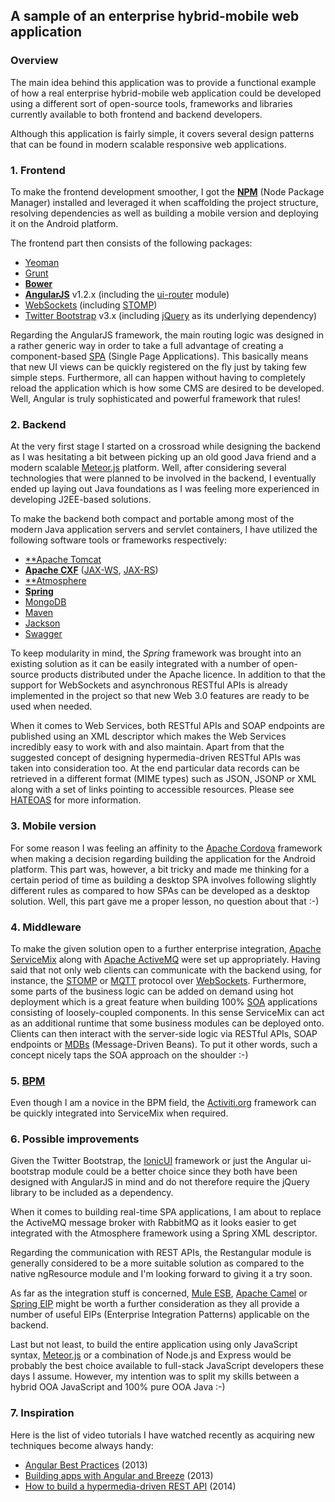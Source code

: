 ## A sample of an enterprise hybrid-mobile web application

### Overview
The main idea behind this application was to provide a functional example of how a real enterprise hybrid-mobile web application could be developed using a different sort of open-source tools, frameworks and libraries currently available to both frontend and backend developers.

Although this application is fairly simple, it covers several design patterns that can be found in modern scalable responsive web applications.

### 1. Frontend
To make the frontend development smoother, I got the [**NPM**](http://www.npmjs.org) (Node Package Manager) installed and leveraged it when scaffolding the project structure, resolving dependencies as well as building a mobile version and deploying it on the Android platform.

The frontend part then consists of the following packages:

* [Yeoman](http://yeoman.io)
* [Grunt](http://gruntjs.com)
* [**Bower**](http://bower.io)
* [**AngularJS**](http://angularjs.org) v1.2.x (including the [ui-router](https://github.com/angular-ui/ui-router) module)
* [WebSockets](http://en.wikipedia.org/wiki/WebSocket) (including [STOMP](https://github.com/jmesnil/stomp-websocket))
* [Twitter Bootstrap](http://getbootstrap.com) v3.x (including [jQuery](http://jquery.com) as its underlying dependency)

Regarding the AngularJS framework, the main routing logic was designed in a rather generic way in order to take a full advantage of creating a component-based [SPA](http://en.wikipedia.org/wiki/Single-page_application) (Single Page Applications). This basically means that new UI views can be quickly registered on the fly just by taking few simple steps. Furthermore, all can happen without having to completely reload the application which is how some CMS are desired to be developed. Well, Angular is truly sophisticated and powerful framework that rules!

### 2. Backend
At the very first stage I started on a crossroad while designing the backend as I was hesitating a bit between picking up an old good Java friend and a modern scalable [Meteor.js](https://meteor.com) platform. Well, after considering several technologies that were planned to be involved in the backend, I eventually ended up laying out Java foundations as I was feeling more experienced in developing J2EE-based solutions.

To make the backend both compact and portable among most of the modern Java application servers and servlet containers, I have utilized the following software tools or frameworks respectively:

* [**Apache Tomcat](http://tomcat.apache.org)
* [**Apache CXF**](http://cxf.apache.org) ([JAX-WS](http://cxf.apache.org/docs/jax-ws-configuration.html), [JAX-RS](http://cxf.apache.org/docs/jax-rs.html))
* [**Atmosphere](https://github.com/Atmosphere/atmosphere)
* [**Spring**](http://spring.io)
* [MongoDB](http://www.mongodb.org)
* [Maven](http://maven.apache.org)
* [Jackson](http://jackson.codehouse.org)
* [Swagger](http://swagger.wordnik.com)

To keep modularity in mind, the *Spring* framework was brought into an existing solution as it can be easily integrated with a number of open-source products distributed under the Apache licence. In addition to that the support for WebSockets and asynchronous RESTful APIs is already implemented in the project so that new Web 3.0 features are ready to be used when needed.

When it comes to Web Services, both RESTful APIs and SOAP endpoints are published using an XML descriptor which makes the Web Services incredibly easy to work with and also maintain. Apart from that the suggested concept of designing hypermedia-driven RESTful APIs was taken into consideration too. At the end particular data records can be retrieved in a different format (MIME types) such as JSON, JSONP or XML along with a set of links pointing to accessible resources. Please see [HATEOAS](http://spring.io/understanding/HATEOAS) for more information.

### 3. Mobile version
For some reason I was feeling an affinity to the [Apache Cordova](http://cordova.apache.org) framework when making a decision regarding building the application for the Android platform. This part was, however, a bit tricky and made me thinking for a certain period of time as building a desktop SPA involves following slightly different rules as compared to how SPAs can be developed as a desktop solution. Well, this part gave me a proper lesson, no question about that :-)

### 4. Middleware
To make the given solution open to a further enterprise integration, [Apache ServiceMix](http://servicemix.apache.org) along with [Apache ActiveMQ](http://activemq.apache.org) were set up appropriately. Having said that not only web clients can communicate with the backend using, for instance, the [STOMP](http://stomp.github.io) or [MQTT](http://mqtt.org) protocol over [WebSockets](http://www.websockets.org). Furthermore, some parts of the business logic can be added on demand using hot deployment which is a great feature when building 100% [SOA]((http://en.wikipedia.org/wiki/Service-oriented_architecture)) applications consisting of loosely-coupled components. In this sense ServiceMix can act as an additional runtime that some business modules can be deployed onto. Clients can then interact with the server-side logic via RESTful APIs, SOAP endpoints or [MDBs](http://docs.oracle.com/javaee/7/tutorial/doc/ejb-intro003.htm) (Message-Driven Beans). To put it other words, such a concept nicely taps the SOA approach on the shoulder :-)

### 5. [BPM](http://en.wikipedia.org/wiki/Business_process_management)
Even though I am a novice in the BPM field, the [Activiti.org](http://activiti.org) framework can be quickly integrated into ServiceMix when required.

### 6. Possible improvements
Given the Twitter Bootstrap, the [IonicUI](http://ionicframework.com) framework or just the Angular ui-bootstrap module could be a better choice since they both have been designed with AngularJS in mind and do not therefore require the jQuery library to be included as a dependency.

When it comes to building real-time SPA applications, I am about to replace the ActiveMQ message broker with RabbitMQ as it looks easier to get integrated with the Atmosphere framework using a Spring XML descriptor.

Regarding the communication with REST APIs, the Restangular module is generally considered to be a more suitable solution as compared to the native ngResource module and I'm looking forward to giving it a try soon.

As far as the integration stuff is concerned, [Mule ESB](https://www.mulesoft.org), [Apache Camel](http://camel.apache.org) or [Spring EIP](http://projects.spring.io/spring-integration/) might be worth a further consideration as they all provide a number of useful EIPs (Enterprise Integration Patterns) applicable on the backend.

Last but not least, to build the entire application using only JavaScript syntax, [Meteor.js](https://meteor.com) or a combination of Node.js and Express would be probably the best choice available to full-stack JavaScript developers these days I assume. However, my intention was to split my skills between a hybrid OOA JavaScript and 100% pure OOA Java :-)

### 7. Inspiration

Here is the list of video tutorials I have watched recently as acquiring new techniques become always handy:

* [Angular Best Practices](http://avaxhome.cc/ebooks/eLearning/Pluralsight_Angular_Best_Practices.html) (2013)
* [Building apps with Angular and Breeze](http://avaxhome.cc/ebooks/programming_development/html_css_js_javascript/PluralsightBuildingAppswithAngularandBreeze2013.html) (2013)
* [How to build a hypermedia-driven REST API](http://avaxhome.cc/ebooks/eLearning/Tutsplus_How_to_Build_a_Hypermedia_Driven_REST_API.html) (2014)
